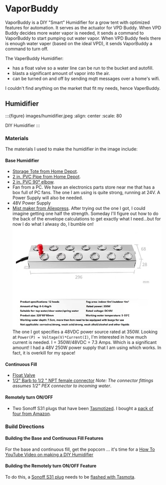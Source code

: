 # VaporBuddy
VaporBuddy is a DIY "Smart" Humidifier for a grow tent with optimized features for automation.  It serves as the actuator for VPD Buddy.  When VPD Buddy decides more water vapor is needed, it sends a command to VaporBuddy to start pumping out water vapor.  When VPD Buddy feels there is enough water vaper (based on the ideal VPD), it sends VaporBuddy a command to turn off.

The VaperBuddy Humidifier:
- has a float valve so a water line can be run to the bucket and autofill.
- blasts a significant amount of vapor into the air.
- can be turned on and off by sending mqtt messages over a home's wifi.

I couldn't find anything on the market that fit my needs, hence VaperBuddy.


## Humidifier
:::{figure} images/humidifier.jpeg
:align: center
:scale: 80

DIY Humidifier
:::
### Materials

The materials I used to make the humidifier in the image include:
#### Base Humidifier
- [Storage Tote from Home Depot](https://www.homedepot.com/p/HDX-14-Gal-Tough-Storage-Tote-in-Black-with-Yellow-Lid-SW111/314468098).
- [2 in. PVC Pipe from Home Depot](https://www.homedepot.com/p/JM-EAGLE-2-in-x-10-ft-White-PVC-Schedule-40-DWV-Plain-End-Pipe-531137/100161954).
- [2 in. PVC 90° elbow](https://www.homedepot.com/p/Charlotte-Pipe-2-in-PVC-DWV-90-Degree-Hub-x-Hub-Elbow-PVC003001000HD/203393418).
- Fan from a PC.  We have an electronics parts store near me that has a box full of PC fans.  The one I am using is quite strong, running at 24V.  A Power Supply will also be needed.
- 48V Power Supply
- [Mist maker from Aliexpress](https://www.aliexpress.com/item/3256803543458943.html?spm=a2g0o.order_list.0.0.57dd1802LzMQr6).  After trying out the one I got, I could imagine getting one half the strength.  Someday I'll figure out how to do the back of the envelope calculations to get exactly what I need...but for now I do what I alwasy do, I bumble on!
![aliexpress 12 head mist maker](images/aliexpress12headmister.jpg)
The one I got specifies a 48VDC power source rated at 350W.  Looking at `Power(P) = Voltage(V)*Current(I)`, I'm interested in how much current is needed. I = 350W/48VDC = 7.3 Amps.  Which is a significant amount!  I had a 48V 250W power supply that I am using which works.  In fact, it is overkill for my space!
#### Continuous Fill
- [Float Valve](https://www.youtube.com/watch?v=vmiO6Z_HLCE)
- [1/2" Barb to 1/2 " NPT female connector](https://amzn.to/3yzxlsG) _Note: The connector fittings assumes 1/2" PEX connector to incoming water_.
#### Remotely turn ON/OFF
- Two Sonoff S31 plugs that have been [Tasmotized](https://github.com/solarslurpi/GrowBuddy/blob/main/pages/flashing_SONOFF_S31.md). I bought a [pack of four from Amazon](https://amzn.to/3xnPWYc).
### Build Directions
#### Building the Base and Continuous Fill Features
For the base and continuous fill, get the popcorn ... it's time for a [How To YouTube Video on making a DIY Humidifier](https://www.youtube.com/watch?v=vmiO6Z_HLCE)
#### Building the Remotely turn ON/OFF Feature
To do this, a [Sonoff S31 plug](https://amzn.to/3xnPWYc) needs to be [flashed with Tasmota](flash_Tasmota_sonoff.md).



